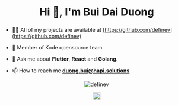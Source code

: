 <h1 align="center">Hi 👋, I'm Bui Dai Duong</h1>
<h3 align="center"></h3>

- 👨‍💻 All of my projects are available at [https://github.com/definev](https://github.com/definev)

- 🌻 Member of Kode opensource team.

- 💬 Ask me about **Flutter**, **React** and **Golang**.

- 📫 How to reach me **duong.bui@hapi.solutions**

<p align="center"> <img src="https://github-readme-stats.vercel.app/api?username=definev&show_icons=true" alt="definev" /> </p>

<p align="center">
<a href="https://fb.com/definev" target="blank"><img align="center" src="https://cdn.jsdelivr.net/npm/simple-icons@3.0.1/icons/facebook.svg" alt="definev" height="20" width="20" /></a>
</p>
